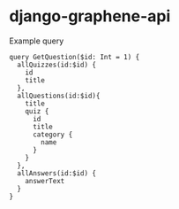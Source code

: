 # django-graphene-api

Example query

```
query GetQuestion($id: Int = 1) {
  allQuizzes(id:$id) {
    id
    title
  },
  allQuestions(id:$id){
    title
    quiz {
      id
      title
      category {
        name
      }
    }
  },
  allAnswers(id:$id) {
    answerText
  }
}
```
